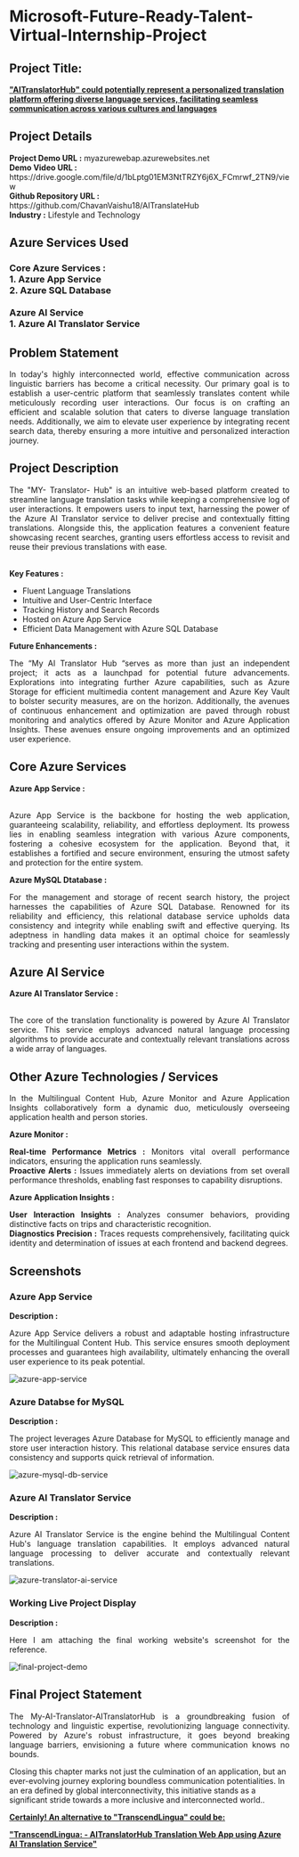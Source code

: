 <h1>Microsoft-Future-Ready-Talent-Virtual-Internship-Project</h1>
<h2>Project Title:</h2><b><a href="https://aiwebappazure.azurewebsites.net/">"AITranslatorHub" could potentially represent a personalized translation platform offering diverse language services, facilitating seamless communication across various cultures and languages</b></a>
<br>
<h2>Project Details</h2>
<b>Project Demo URL :</b> myazurewebap.azurewebsites.net <br>
<b>Demo Video URL :</b> https://drive.google.com/file/d/1bLptg01EM3NtTRZY6j6X_FCmrwf_2TN9/view <br>
<b>Github Repository URL :</b> https://github.com/ChavanVaishu18/AITranslateHub <br>
<b>Industry :</b> Lifestyle and Technology<br>
<h2>Azure Services Used</h2>
<h3>
Core Azure Services : <br>
1. Azure App Service <br>
2. Azure SQL Database <br> <br>
Azure AI Service <br>
1. Azure AI Translator Service
</h3>
<h2>Problem Statement</h2>
<p align="justify">In today's highly interconnected world, effective communication across linguistic barriers has become a critical necessity. Our primary goal is to establish a user-centric platform that seamlessly translates content while meticulously recording user interactions. Our focus is on crafting an efficient and scalable solution that caters to diverse language translation needs. Additionally, we aim to elevate user experience by integrating recent search data, thereby ensuring a more intuitive and personalized interaction journey.</p>
<h2>Project Description</h2>
<p align="justify">The "MY- Translator- Hub" is an intuitive web-based platform created to streamline language translation tasks while keeping a comprehensive log of user interactions. It empowers users to input text, harnessing the power of the Azure AI Translator service to deliver precise and contextually fitting translations. Alongside this, the application features a convenient feature showcasing recent searches, granting users effortless access to revisit and reuse their previous translations with ease.</p><br>
<b>Key Features :</b>
<ul>
    <li>Fluent Language Translations</li>
    <li>Intuitive and User-Centric Interface</li>
    <li>Tracking History and Search Records</li>
    <li>Hosted on Azure App Service</li>
    <li>Efficient Data Management with Azure SQL Database</li>
</ul>
<b>Future Enhancements :</b><br>
<p align="justify">The “My AI Translator Hub “serves as more than just an independent project; it acts as a launchpad for potential future advancements. Explorations into integrating further Azure capabilities, such as Azure Storage for efficient multimedia content management and Azure Key Vault to bolster security measures, are on the horizon. Additionally, the avenues of continuous enhancement and optimization are paved through robust monitoring and analytics offered by Azure Monitor and Azure Application Insights. These avenues ensure ongoing improvements and an optimized user experience.</p>
<h2>Core Azure Services</h2>
<b>Azure App Service :</b><br><p align="justify"><br>Azure App Service is the backbone for hosting the web application, guaranteeing scalability, reliability, and effortless deployment. Its prowess lies in enabling seamless integration with various Azure components, fostering a cohesive ecosystem for the application. Beyond that, it establishes a fortified and secure environment, ensuring the utmost safety and protection for the entire system.</p>

<b>Azure MySQL Dtatabase :</b><br><p align="justify">For the management and storage of recent search history, the project harnesses the capabilities of Azure SQL Database. Renowned for its reliability and efficiency, this relational database service upholds data consistency and integrity while enabling swift and effective querying. Its adeptness in handling data makes it an optimal choice for seamlessly tracking and presenting user interactions within the system.</p>
<h2>Azure AI Service</h2>
<b>Azure AI Translator Service :</b><br><br><p align="justify">The core of the translation functionality is powered by Azure AI Translator service. This service employs advanced natural language processing algorithms to provide accurate and contextually relevant translations across a wide array of languages.</p>
<h2>Other Azure Technologies / Services</h2>
<p align="justify">In the Multilingual Content Hub, Azure Monitor and Azure Application Insights collaboratively form a dynamic duo, meticulously overseeing application health and person stories.</p>

<b>Azure Monitor :</b><p align="justify"><b>Real-time Performance Metrics :</b> Monitors vital overall performance indicators, ensuring the application runs seamlessly.<br>
<b>Proactive Alerts :</b> Issues immediately alerts on deviations from set overall performance thresholds, enabling fast responses to capability disruptions.</p>
<b>Azure Application Insights :</b><p align="justify">
<b>User Interaction Insights :</b> Analyzes consumer behaviors, providing distinctive facts on trips and characteristic recognition.<br>
<b>Diagnostics Precision :</b> Traces requests comprehensively, facilitating quick identity and determination of issues at each frontend and backend degrees.

<h2>Screenshots</h2>
<h3>Azure App Service</h3>
<b>Description :</b><p align="justify">Azure App Service delivers a robust and adaptable hosting infrastructure for the Multilingual Content Hub. This service ensures smooth deployment processes and guarantees high availability, ultimately enhancing the overall user experience to its peak potential.</p>
<img src="./Screenshorts/Webapp.png" alt="azure-app-service"></img><br>

<h3>Azure Databse for MySQL</h3>
<b>Description :</b><p align="justify"> The project leverages Azure Database for MySQL to efficiently manage and store user interaction history. This relational database service ensures data consistency and supports quick retrieval of information.</p>
<img src="./Screenshorts/SQL-DB.png" alt="azure-mysql-db-service"></img><br>

<h3>Azure AI Translator Service</h3>
<b>Description :</b><p align="justify">Azure AI Translator Service is the engine behind the Multilingual Content Hub's language translation capabilities. It employs advanced natural language processing to deliver accurate and contextually relevant translations.</p>
<img src="./Screenshorts/Translator.png" alt="azure-translator-ai-service"></img><br>

<h3>Working Live Project Display</h3>
<b>Description :</b><p align="justify">Here I am attaching the final working website's screenshot for the reference.</p>
<img src="./Screenshorts/FinalOutput.png" alt="final-project-demo"></img>



<h2>Final Project Statement</h2>
<p align="justify">
The My-AI-Translator-AITranslatorHub is a groundbreaking fusion of technology and linguistic expertise, revolutionizing language connectivity. Powered by Azure's robust infrastructure, it goes beyond breaking language barriers, envisioning a future where communication knows no bounds.

Closing this chapter marks not just the culmination of an application, but an ever-evolving journey exploring boundless communication potentialities. In an era defined by global interconnectivity, this initiative stands as a significant stride towards a more inclusive and interconnected world..</p>

</h2><b><a href="https://aiwebappazure.azurewebsites.net/">Certainly! An alternative to "TranscendLingua" could be:

"TranscendLingua: - AITranslatorHub Translation Web App using Azure AI Translation Service"</b></a>
